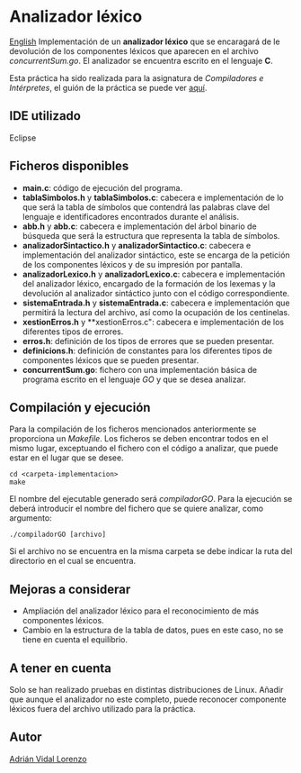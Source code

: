 # Analizador léxico
[English](README.en.md)
Implementación de un **analizador léxico** que se encaragará de le devolución de los componentes léxicos que aparecen en el archivo *concurrentSum.go*. El analizador se encuentra escrito en el lenguaje **C**.

Esta práctica ha sido realizada para la asignatura de *Compiladores e Intérpretes*, el guión de la práctica se puede ver [aquí](https://github.com/adrianvidal2/Analizador_lexico/blob/main/guion).
## IDE utilizado
Eclipse
## Ficheros disponibles
- **main.c**: código de ejecución del programa.
- **tablaSimbolos.h** y **tablaSimbolos.c**: cabecera e implementación de lo que será la tabla de símbolos que contendrá las palabras clave del lenguaje e identificadores encontrados durante el análisis.
- **abb.h** y **abb.c**: cabecera e implementación del árbol binario de búsqueda que será la estructura que representa la tabla de símbolos.
- **analizadorSintactico.h** y **analizadorSintactico.c**: cabecera e implementación del analizador sintáctico, este se encarga de la petición de los componentes léxicos y de su impresión por pantalla.
- **analizadorLexico.h** y **analizadorLexico.c**: cabecera e implementación del analizador léxico, encargado de la formación de los lexemas y la devolución al analizador sintáctico junto con el código correspondiente.
- **sistemaEntrada.h** y **sistemaEntrada.c**: cabecera e implementación que permitirá la lectura del archivo, así como la ocupación de los centinelas.
- **xestionErros.h** y **xestionErros.c": cabecera e implementación de los diferentes tipos de errores.
- **erros.h**: definición de los tipos de errores que se pueden presentar.
- **definicions.h**: definición de constantes para los diferentes tipos de componentes léxicos que se pueden presentar.
- **concurrentSum.go**: fichero con una implementación básica de programa escrito en el lenguaje *GO* y que se desea analizar.

## Compilación y ejecución
Para la compilación de los ficheros mencionados anteriormente se proporciona un *Makefile*. Los ficheros se deben encontrar todos en el mismo lugar, exceptuando el fichero con el código a analizar, que puede estar en el lugar que se desee.
```
cd <carpeta-implementacion>
make
```

 El nombre del ejecutable generado será *compiladorGO*. Para la ejecución se deberá introducir el nombre del fichero que se quiere analizar, como argumento:
 
 ```
./compiladorGO [archivo]
```
Si el archivo no se encuentra en la misma carpeta se debe indicar la ruta del directorio en el cual se encuentra.
## Mejoras a considerar
- Ampliación del analizador léxico para el reconocimiento de más componentes léxicos.
- Cambio en la estructura de la tabla de datos, pues en este caso, no se tiene en cuenta el equilibrio.
## A tener en cuenta
Solo se han realizado pruebas en distintas distribuciones de Linux. Añadir que aunque el analizador no este completo, puede reconocer componente léxicos fuera del archivo utilizado para la práctica.
## Autor
[Adrián Vidal Lorenzo](https://github.com/adrianvidal2)

